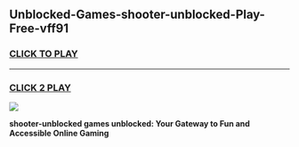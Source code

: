 
## Unblocked-Games-shooter-unblocked-Play-Free-vff91
<h3>
<a href="https://premium76.site?title=shooter-unblocked&ref=21A">CLICK TO PLAY</a></h3>
<hr>

<h3>
<a href="https://premium76.site?title=shooter-unblocked&ref=21A">CLICK 2 PLAY</a>
  
</h3>

<a href="https://premium76.site?title=shooter-unblocked&ref=21A"><img src="https://clearcache.store/games.png"></a>


**shooter-unblocked games unblocked: Your Gateway to Fun and Accessible Online Gaming**
